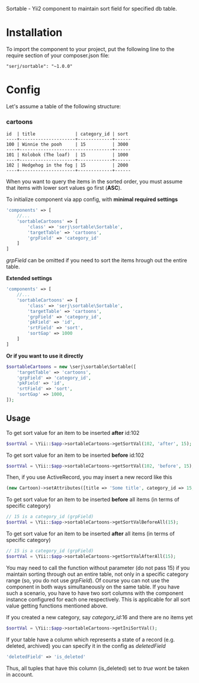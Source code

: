 Sortable - Yii2 component to maintain sort field for specified db table.

# Installation
To import the component to your project, put the following line to the require section of your composer.json file:
```
"serj/sortable": "~1.0.0"
```

# Config
Let's assume a table of the following structure:
### cartoons
```
id  | title               | category_id | sort
----+---------------------+-------------+------
100 | Winnie the pooh     | 15          | 3000
----+-----------------------------------+------
101 | Kolobok (The loaf)  | 15          | 1000
----+---------------------+-------------+------
102 | Hedgehog in the fog | 15          | 2000
----+---------------------+-------------+------
```
When you want to query the items in the sorted order, you must assume that items with lower sort values go first (**ASC**).

To initialize component via app config, with **minimal required settings**
```php
'components' => [
    //...
    'sortableCartoons' => [
        'class' => 'serj\sortable\Sortable',
        'targetTable' => 'cartoons',
        'grpField' => 'category_id'
    ]
]
```
*grpField* can be omitted if you need to sort the items hrough out the entire table.

**Extended settings**
```php
'components' => [
    //...
    'sortableCartoons' => [
        'class' => 'serj\sortable\Sortable',
        'targetTable' => 'cartoons',
        'grpField' => 'category_id',
        'pkField' => 'id',
        'srtField' => 'sort',
        'sortGap' => 1000
    ]
]
```

**Or if you want to use it directly**
```php
$sortableCartoons = new \serj\sortable\Sortable([
    'targetTable' => 'cartoons',
    'grpField' => 'category_id',
    'pkField' => 'id',
    'srtField' => 'sort',
    'sortGap' => 1000,
]);
```
## Usage

To get sort value for an item to be inserted **after** id:102
```php
$sortVal = \Yii::$app->sortableCartoons->getSortVal(102, 'after', 15);
```
To get sort value for an item to be inserted **before** id:102
```php
$sortVal = \Yii::$app->sortableCartoons->getSortVal(102, 'before', 15);
```
Then, if you use ActiveRecord, you may insert a new record like this
```php
(new Cartoon)->setAttributes([title => 'Some title', category_id => 15, sort => $sortVal])->save();
```
To get sort value for an item to be inserted **before**  all items (in terms of specific category)
```php
// 15 is a category_id (grpField)
$sortVal = \Yii::$app->sortableCartoons->getSortValBeforeAll(15);
```
To get sort value for an item to be inserted **after**  all items (in terms of specific category)
```php
// 15 is a category_id (grpField)
$sortVal = \Yii::$app->sortableCartoons->getSortValAfterAll(15);
```
You may need to call the function without parameter (do not pass 15) if you maintain sorting through out an entire table, not only in a specific category range (so, you do not use *grpField*). Of course you can not use the component in both ways simultaneously on the same table. If you have such a scenario, you have to have two sort columns with the component instance configured for each one respectively.
This is applicable for all sort value getting functions mentioned above.


If you created a new category, say *category_id*:16 and there are no items yet
```php
$sortVal = \Yii::$app->sortableCartoons->getIniSortVal();
```

If your table have a column which represents a state of a record (e.g. deleted, archived) you can specify it in the config as *deletedField*
```php
'deletedField' => 'is_deleted'
```
Thus, all tuples that have this column (is_deleted) set to *true* wont be taken in account.

